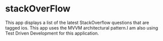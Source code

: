 # stackOverFlow
This app displays a list of the latest StackOverflow questions that are tagged ios.
This app uses the MVVM architectural pattern.I am also using Test Driven Development for this application.

